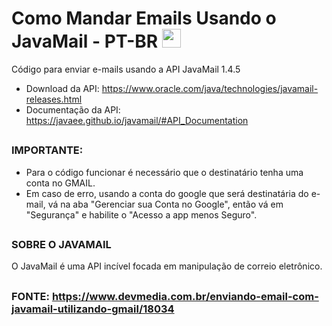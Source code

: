 # Como Mandar Emails Usando o JavaMail - PT-BR <img height="30" src="https://cdn.discordapp.com/emojis/850096077977157684.gif?v=1">
Código para enviar e-mails usando a API JavaMail 1.4.5

* Download da API: https://www.oracle.com/java/technologies/javamail-releases.html
* Documentação da API: https://javaee.github.io/javamail/#API_Documentation

##

###  IMPORTANTE: 
* Para o código funcionar é necessário que o destinatário tenha uma conta no GMAIL.
* Em caso de erro, usando a conta do google que será destinatária do e-mail, vá na aba "Gerenciar sua Conta no Google", então vá em "Segurança" e habilite o "Acesso a app menos Seguro".

##

### SOBRE O JAVAMAIL 
O JavaMail é uma API incível focada em manipulação de correio eletrônico. 

##

### FONTE: https://www.devmedia.com.br/enviando-email-com-javamail-utilizando-gmail/18034
